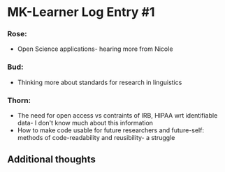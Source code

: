 # MK-Learner Log Entry #1 

### Rose:
- Open Science applications- hearing more from Nicole

### Bud: 
- Thinking more about standards for research in linguistics

### Thorn: 
- The need for open access vs contraints of IRB, HIPAA wrt identifiable data- I don't know much about this
  information
- How to make code usable for future researchers and future-self: methods of code-readability and reusibility- a struggle

## Additional thoughts

